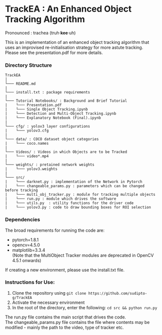 # TrackEA : An Enhanced Object Tracking Algorithm

Pronounced : trachea (truh·**kee**·uh)  
  
  
This is an implementation of an enhanced object tracking algorithm that uses an improvised re-initialisation strategy for more astute tracking.  
Please see the presentation.pdf for more details.  

### Directory Structure

```
TrackEA
│   
└─── README.md
|
└─── install.txt : package requirements 
|
└─── Tutorial Notebooks/ : Background and Brief Tutorial 
|    └─── Presentation.pdf
|    └─── Single Object Tracking.ipynb
|    └─── Detection and Multi-Object Tracking.ipynb
|    └─── Explanatory Notebook (Final).ipynb
|
└─── cfg/ : yolov3 layer configurations
|    └─── yolov3.cfg
|
└─── data/ : COCO dataset object categories
|    └─── coco.names
|
└─── Videos/ : Videos in which Objects are to be Tracked 
|    └─── video*.mp4
|
└─── weights/ : pretained network weights  
|    └─── yolov3.weights
|
└─── src/
|    └─── darknet.py : implementation of the Network in Pytorch
|    └─── changeable_params.py : parameters which can be changed before tracking 
|    └─── multi_obj_tracker.py : module for tracking multiple objects 
|    └─── run.py : module which drives the software
|    └─── utils.py  : utility functions for the driver code
|    └─── yolov3.py : code to draw bounding boxes for ROI selection   
```

### Dependencies
The broad requirements for running the code are:
* pytorch=1.8.1
* opencv=4.5.0
* matplotlib=3.3.4   
(Note that the MultiObject Tracker modules are deprecated in OpenCV 4.5.1 onwards)
  
If creating a new environment, please use the install.txt file.  

### Instructions for Use:
1. Clone the repository using ```git clone https://github.com/sudipto-g/TrackEA```
2. Activate the necessary environment
3. In the root of the directory, enter the following: ```cd src && python run.py```  
  
    
    
The run.py file contains the main script that drives the code.  
The changeable_params.py file contains the file where contents may be modified - mainly the path to the video, type of tracker etc.  
